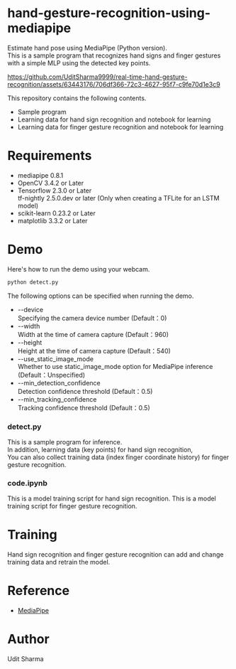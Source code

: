 # hand-gesture-recognition-using-mediapipe
Estimate hand pose using MediaPipe (Python version).<br> This is a sample 
program that recognizes hand signs and finger gestures with a simple MLP using the detected key points.


https://github.com/UditSharma9999/real-time-hand-gesture-recognition/assets/63443176/706df366-72c3-4627-95f7-c9fe70d1e3c9


This repository contains the following contents.
* Sample program
* Learning data for hand sign recognition and notebook for learning
* Learning data for finger gesture recognition and notebook for learning

# Requirements
* mediapipe 0.8.1
* OpenCV 3.4.2 or Later
* Tensorflow 2.3.0 or Later<br>tf-nightly 2.5.0.dev or later (Only when creating a TFLite for an LSTM model)
* scikit-learn 0.23.2 or Later 
* matplotlib 3.3.2 or Later 

# Demo
Here's how to run the demo using your webcam.
```bash
python detect.py
```

The following options can be specified when running the demo.
* --device<br>Specifying the camera device number (Default：0)
* --width<br>Width at the time of camera capture (Default：960)
* --height<br>Height at the time of camera capture (Default：540)
* --use_static_image_mode<br>Whether to use static_image_mode option for MediaPipe inference (Default：Unspecified)
* --min_detection_confidence<br>
Detection confidence threshold (Default：0.5)
* --min_tracking_confidence<br>
Tracking confidence threshold (Default：0.5)

### detect.py
This is a sample program for inference.<br>
In addition, learning data (key points) for hand sign recognition,<br>
You can also collect training data (index finger coordinate history) for finger gesture recognition.

### code.ipynb
This is a model training script for hand sign recognition.
This is a model training script for finger gesture recognition.


# Training
Hand sign recognition and finger gesture recognition can add and change training data and retrain the model.


# Reference
* [MediaPipe](https://mediapipe.dev/)

# Author
Udit Sharma
